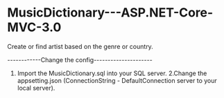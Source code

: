 # MusicDictionary---ASP.NET-Core-MVC-3.0
Create or find artist based on the genre or country.

------------Change the config---------------------
1. Import the MusicDictionary.sql into your SQL server.
2.Change the appsetting.json (ConnectionString - DefaultConnection server to your local server).
